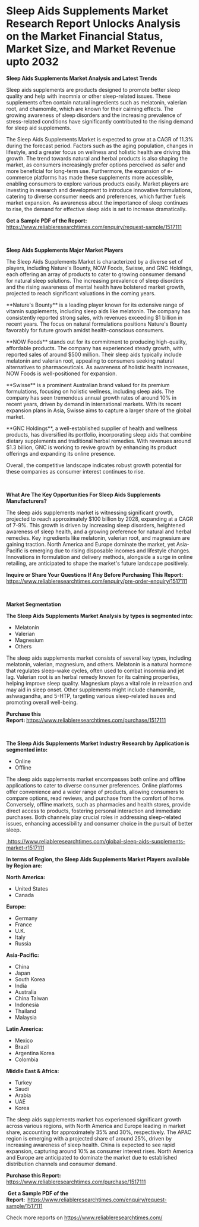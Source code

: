 <p><h1>Sleep Aids Supplements Market Research Report Unlocks Analysis on the Market Financial Status, Market Size, and Market Revenue upto 2032</h1></p><p><strong>Sleep Aids Supplements Market Analysis and Latest Trends</strong></p>
<p><p>Sleep aids supplements are products designed to promote better sleep quality and help with insomnia or other sleep-related issues. These supplements often contain natural ingredients such as melatonin, valerian root, and chamomile, which are known for their calming effects. The growing awareness of sleep disorders and the increasing prevalence of stress-related conditions have significantly contributed to the rising demand for sleep aid supplements.</p><p>The Sleep Aids Supplements Market is expected to grow at a CAGR of 11.3% during the forecast period. Factors such as the aging population, changes in lifestyle, and a greater focus on wellness and holistic health are driving this growth. The trend towards natural and herbal products is also shaping the market, as consumers increasingly prefer options perceived as safer and more beneficial for long-term use. Furthermore, the expansion of e-commerce platforms has made these supplements more accessible, enabling consumers to explore various products easily. Market players are investing in research and development to introduce innovative formulations, catering to diverse consumer needs and preferences, which further fuels market expansion. As awareness about the importance of sleep continues to rise, the demand for effective sleep aids is set to increase dramatically.</p></p>
<p><strong>Get a Sample PDF of the Report:&nbsp;</strong> <a href="https://www.reliableresearchtimes.com/enquiry/request-sample/1517111?utm_campaign=2271&utm_medium=2&utm_source=Github&utm_content=ia&utm_term=08022025&utm_id=sleep-aids-supplements">https://www.reliableresearchtimes.com/enquiry/request-sample/1517111</a></p>
<p>&nbsp;</p>
<p><strong>Sleep Aids Supplements Major Market Players</strong></p>
<p><p>The Sleep Aids Supplements Market is characterized by a diverse set of players, including Nature's Bounty, NOW Foods, Swisse, and GNC Holdings, each offering an array of products to cater to growing consumer demand for natural sleep solutions. The increasing prevalence of sleep disorders and the rising awareness of mental health have bolstered market growth, projected to reach significant valuations in the coming years.</p><p>**Nature's Bounty** is a leading player known for its extensive range of vitamin supplements, including sleep aids like melatonin. The company has consistently reported strong sales, with revenues exceeding $1 billion in recent years. The focus on natural formulations positions Nature's Bounty favorably for future growth amidst health-conscious consumers.</p><p>**NOW Foods** stands out for its commitment to producing high-quality, affordable products. The company has experienced steady growth, with reported sales of around $500 million. Their sleep aids typically include melatonin and valerian root, appealing to consumers seeking natural alternatives to pharmaceuticals. As awareness of holistic health increases, NOW Foods is well-positioned for expansion.</p><p>**Swisse** is a prominent Australian brand valued for its premium formulations, focusing on holistic wellness, including sleep aids. The company has seen tremendous annual growth rates of around 10% in recent years, driven by demand in international markets. With its recent expansion plans in Asia, Swisse aims to capture a larger share of the global market.</p><p>**GNC Holdings**, a well-established supplier of health and wellness products, has diversified its portfolio, incorporating sleep aids that combine dietary supplements and traditional herbal remedies. With revenues around $1.3 billion, GNC is working to revive growth by enhancing its product offerings and expanding its online presence.</p><p>Overall, the competitive landscape indicates robust growth potential for these companies as consumer interest continues to rise.</p></p>
<p>&nbsp;</p>
<p><strong>What Are The Key Opportunities For Sleep Aids Supplements Manufacturers?</strong></p>
<p><p>The sleep aids supplements market is witnessing significant growth, projected to reach approximately $100 billion by 2028, expanding at a CAGR of 7-9%. This growth is driven by increasing sleep disorders, heightened awareness of sleep health, and a growing preference for natural and herbal remedies. Key ingredients like melatonin, valerian root, and magnesium are gaining traction. North America and Europe dominate the market, yet Asia-Pacific is emerging due to rising disposable incomes and lifestyle changes. Innovations in formulation and delivery methods, alongside a surge in online retailing, are anticipated to shape the market's future landscape positively.</p></p>
<p><strong>Inquire or Share Your Questions If Any Before Purchasing This Report:</strong> <a href="https://www.reliableresearchtimes.com/enquiry/pre-order-enquiry/1517111?utm_campaign=2271&utm_medium=2&utm_source=Github&utm_content=ia&utm_term=08022025&utm_id=sleep-aids-supplements">https://www.reliableresearchtimes.com/enquiry/pre-order-enquiry/1517111</a></p>
<p>&nbsp;</p>
<p><strong>Market Segmentation</strong></p>
<p><strong>The Sleep Aids Supplements Market Analysis by types is segmented into:</strong></p>
<p><ul><li>Melatonin</li><li>Valerian</li><li>Magnesium</li><li>Others</li></ul></p>
<p><p>The sleep aids supplements market consists of several key types, including melatonin, valerian, magnesium, and others. Melatonin is a natural hormone that regulates sleep-wake cycles, often used to combat insomnia and jet lag. Valerian root is an herbal remedy known for its calming properties, helping improve sleep quality. Magnesium plays a vital role in relaxation and may aid in sleep onset. Other supplements might include chamomile, ashwagandha, and 5-HTP, targeting various sleep-related issues and promoting overall well-being.</p></p>
<p><strong>Purchase this Report:&nbsp;</strong><a href="https://www.reliableresearchtimes.com/purchase/1517111?utm_campaign=2271&utm_medium=2&utm_source=Github&utm_content=ia&utm_term=08022025&utm_id=sleep-aids-supplements">https://www.reliableresearchtimes.com/purchase/1517111</a></p>
<p>&nbsp;</p>
<p><strong>The Sleep Aids Supplements Market Industry Research by Application is segmented into:</strong></p>
<p><ul><li>Online</li><li>Offline</li></ul></p>
<p><p>The sleep aids supplements market encompasses both online and offline applications to cater to diverse consumer preferences. Online platforms offer convenience and a wider range of products, allowing consumers to compare options, read reviews, and purchase from the comfort of home. Conversely, offline markets, such as pharmacies and health stores, provide direct access to products, fostering personal interaction and immediate purchases. Both channels play crucial roles in addressing sleep-related issues, enhancing accessibility and consumer choice in the pursuit of better sleep.</p></p>
<p><a href="https://www.reliableresearchtimes.com/global-sleep-aids-supplements-market-r1517111?utm_campaign=2271&utm_medium=2&utm_source=Github&utm_content=ia&utm_term=08022025&utm_id=sleep-aids-supplements">&nbsp;https://www.reliableresearchtimes.com/global-sleep-aids-supplements-market-r1517111</a></p>
<p><strong>In terms of Region, the Sleep Aids Supplements Market Players available by Region are:</strong></p>
<p>
    <p> <strong> North America: </strong>
        <ul>
            <li>United States</li>
            <li>Canada</li>
        </ul>
        </p> 
    <p> <strong> Europe: </strong>
        <ul>
            <li>Germany</li>
            <li>France</li>
            <li>U.K.</li>
            <li>Italy</li>
            <li>Russia</li>
        </ul>
        </p> 
    <p> <strong> Asia-Pacific: </strong>
        <ul>
            <li>China</li>
            <li>Japan</li>
            <li>South Korea</li>
            <li>India</li>
            <li>Australia</li>
            <li>China Taiwan</li>
            <li>Indonesia</li>
            <li>Thailand</li>
            <li>Malaysia</li>
        </ul>
        </p> 
    <p> <strong> Latin America: </strong>
        <ul>
            <li>Mexico</li>
            <li>Brazil</li>
            <li>Argentina Korea</li>
            <li>Colombia</li>
        </ul>
        </p> 
    <p> <strong> Middle East & Africa: </strong>
        <ul>
            <li>Turkey</li>
            <li>Saudi</li>
            <li>Arabia</li>
            <li>UAE</li>
            <li>Korea</li>
        </ul>
    </p>
    </p>
<p><p>The sleep aids supplements market has experienced significant growth across various regions, with North America and Europe leading in market share, accounting for approximately 35% and 30%, respectively. The APAC region is emerging with a projected share of around 25%, driven by increasing awareness of sleep health. China is expected to see rapid expansion, capturing around 10% as consumer interest rises. North America and Europe are anticipated to dominate the market due to established distribution channels and consumer demand.</p></p>
<p><strong>Purchase this Report: </strong><a href="https://www.reliableresearchtimes.com/purchase/1517111?utm_campaign=2271&utm_medium=2&utm_source=Github&utm_content=ia&utm_term=08022025&utm_id=sleep-aids-supplements">https://www.reliableresearchtimes.com/purchase/1517111</a></p>
<p>&nbsp;<strong>Get a Sample PDF of the Report:&nbsp;&nbsp;</strong><a href="https://www.reliableresearchtimes.com/enquiry/request-sample/1517111?utm_campaign=2271&utm_medium=2&utm_source=Github&utm_content=ia&utm_term=08022025&utm_id=sleep-aids-supplements">https://www.reliableresearchtimes.com/enquiry/request-sample/1517111</a></p>
<p><strong></strong></p>
<p>Check more reports on <a href="https://www.reliableresearchtimes.com/?utm_campaign=2271&utm_medium=2&utm_source=Github&utm_content=ia&utm_term=08022025&utm_id=sleep-aids-supplements">https://www.reliableresearchtimes.com/</a></p>